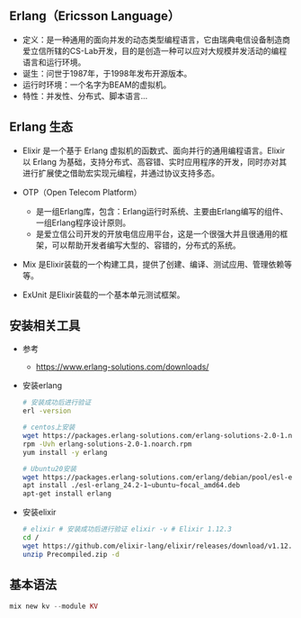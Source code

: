 
## Erlang（Ericsson Language）
- 定义：是一种通用的面向并发的动态类型编程语言，它由瑞典电信设备制造商爱立信所辖的CS-Lab开发，目的是创造一种可以应对大规模并发活动的编程语言和运行环境。
- 诞生：问世于1987年，于1998年发布开源版本。
- 运行时环境：一个名字为BEAM的虚拟机。
- 特性：并发性、分布式、脚本语言...

## Erlang 生态
- Elixir 是一个基于 Erlang 虚拟机的函数式、面向并行的通用编程语言。Elixir 以 Erlang 为基础，支持分布式、高容错、实时应用程序的开发，同时亦对其进行扩展使之借助宏实现元编程，并通过协议支持多态。

- OTP（Open Telecom Platform）
    - 是一组Erlang库，包含：Erlang运行时系统、主要由Erlang编写的组件、一组Erlang程序设计原则。
    - 是爱立信公司开发的开放电信应用平台，这是一个很强大并且很通用的框架，可以帮助开发者编写大型的、容错的，分布式的系统。

- Mix 是Elixir装载的一个构建工具，提供了创建、编译、测试应用、管理依赖等等。

- ExUnit 是Elixir装载的一个基本单元测试框架。

## 安装相关工具
- 参考 
    - https://www.erlang-solutions.com/downloads/

- 安装erlang
    ```bash
    # 安装成功后进行验证
    erl -version

    # centos上安装
    wget https://packages.erlang-solutions.com/erlang-solutions-2.0-1.noarch.rpm
    rpm -Uvh erlang-solutions-2.0-1.noarch.rpm
    yum install -y erlang

    # Ubuntu20安装
    wget https://packages.erlang-solutions.com/erlang/debian/pool/esl-erlang_24.2-1~ubuntu~focal_amd64.deb
    apt install ./esl-erlang_24.2-1~ubuntu~focal_amd64.deb
    apt-get install erlang

    ```

- 安装elixir
    ```bash
    # elixir # 安装成功后进行验证 elixir -v # Elixir 1.12.3
    cd /
    wget https://github.com/elixir-lang/elixir/releases/download/v1.12.3/Precompiled.zip
    unzip Precompiled.zip -d
    ```

## 基本语法
```Elixir
mix new kv --module KV
```